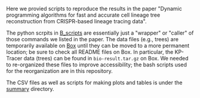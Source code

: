 Here we provied scripts to reproduce the results in the paper "Dynamic programming algorithms for fast and accurate cell lineage tree reconstruction from CRISPR-based lineage tracing data". 

The python scrpits in [B_scripts](B_scripts) are essentially just a "wrapper" or "caller" of those commands we listed in the paper. The data files (e.g., trees) are temporarily available on [Box](https://umd.app.box.com/folder/290092756447?s=hyw8dcn2rp8p49uxhpptg7rrrp4ckev4) until they can be moved to a more permanent location; be sure to check all README files on Box. In particular, the KP-Tracer data (trees) can be found in ```bio-result.tar.gz``` on Box. We needed to re-organized these files to improve accessibility; the bash scripts used for the reorganization are in this repository.

The CSV files as well as scripts for making plots and tables is under the [summary](summary) directory.

